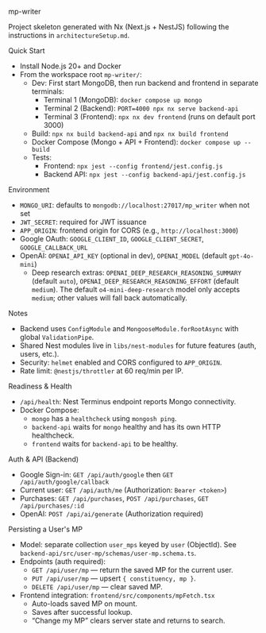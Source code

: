 mp-writer

Project skeleton generated with Nx (Next.js + NestJS) following the instructions in `architectureSetup.md`.

Quick Start
- Install Node.js 20+ and Docker
- From the workspace root `mp-writer/`:
  - Dev: First start MongoDB, then run backend and frontend in separate terminals:
    - Terminal 1 (MongoDB): `docker compose up mongo`
    - Terminal 2 (Backend): `PORT=4000 npx nx serve backend-api`
    - Terminal 3 (Frontend): `npx nx dev frontend` (runs on default port 3000)
  - Build: `npx nx build backend-api` and `npx nx build frontend`
  - Docker Compose (Mongo + API + Frontend): `docker compose up --build`
  - Tests:
    - Frontend: `npx jest --config frontend/jest.config.js`
    - Backend API: `npx jest --config backend-api/jest.config.js`

Environment
- `MONGO_URI`: defaults to `mongodb://localhost:27017/mp_writer` when not set
- `JWT_SECRET`: required for JWT issuance
- `APP_ORIGIN`: frontend origin for CORS (e.g., `http://localhost:3000`)
- Google OAuth: `GOOGLE_CLIENT_ID`, `GOOGLE_CLIENT_SECRET`, `GOOGLE_CALLBACK_URL`
- OpenAI: `OPENAI_API_KEY` (optional in dev), `OPENAI_MODEL` (default `gpt-4o-mini`)
  - Deep research extras: `OPENAI_DEEP_RESEARCH_REASONING_SUMMARY` (default `auto`),
    `OPENAI_DEEP_RESEARCH_REASONING_EFFORT` (default `medium`). The default
    `o4-mini-deep-research` model only accepts `medium`; other values will fall back
    automatically.

Notes
- Backend uses `ConfigModule` and `MongooseModule.forRootAsync` with global `ValidationPipe`.
- Shared Nest modules live in `libs/nest-modules` for future features (auth, users, etc.).
- Security: `helmet` enabled and CORS configured to `APP_ORIGIN`.
- Rate limit: `@nestjs/throttler` at 60 req/min per IP.

Readiness & Health
- `/api/health`: Nest Terminus endpoint reports Mongo connectivity.
- Docker Compose:
  - `mongo` has a `healthcheck` using `mongosh ping`.
  - `backend-api` waits for `mongo` healthy and has its own HTTP healthcheck.
  - `frontend` waits for `backend-api` to be healthy.

Auth & API (Backend)
- Google Sign-in: `GET /api/auth/google` then `GET /api/auth/google/callback`
- Current user: `GET /api/auth/me` (Authorization: `Bearer <token>`)
- Purchases: `GET /api/purchases`, `POST /api/purchases`, `GET /api/purchases/:id`
- OpenAI: `POST /api/ai/generate` (Authorization required)

Persisting a User's MP
- Model: separate collection `user_mps` keyed by `user` (ObjectId). See `backend-api/src/user-mp/schemas/user-mp.schema.ts`.
- Endpoints (auth required):
  - `GET /api/user/mp` — return the saved MP for the current user.
  - `PUT /api/user/mp` — upsert `{ constituency, mp }`.
  - `DELETE /api/user/mp` — clear saved MP.
- Frontend integration: `frontend/src/components/mpFetch.tsx`
  - Auto-loads saved MP on mount.
  - Saves after successful lookup.
  - “Change my MP” clears server state and returns to search.
